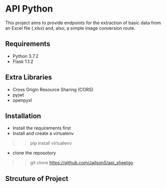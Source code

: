 # API Python

This project aims to provide endpoints for the extraction of basic data from an Excel file (.xlsx) and, also, a simple image
conversion route.

## Requirements
- Python 3.7.2
- Flask 1.1.2 

## Extra Libraries
- Cross Origin Resource Sharing (CORS)
- pyjwt
- openpyxl

## Installation
- Install the requirements first
- Install and create a virtualenv
>> pip install virtualenv
- clone the reposotory
>> git clone https://github.com/JailsonS/api_sheetgo

## Strcuture of Project